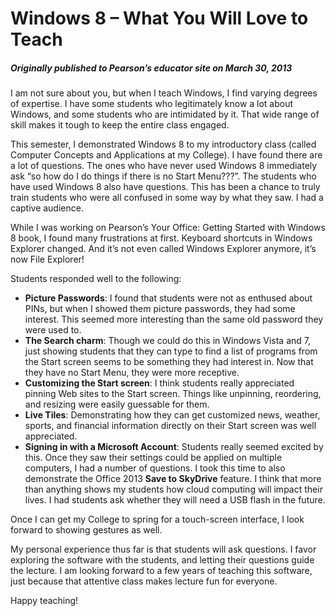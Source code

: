 # Windows 8 – What You Will Love to Teach
##### Originally published to Pearson’s educator site on March 30, 2013
I am not sure about you, but when I teach Windows, I find varying degrees of expertise. I have some students who legitimately know a lot about Windows, and some students who are intimidated by it. That wide range of skill makes it tough to keep the entire class engaged.

This semester, I demonstrated Windows 8 to my introductory class (called Computer Concepts and Applications at my College). I have found there are a lot of questions. The ones who have never used Windows 8 immediately ask “so how do I do things if there is no Start Menu???”. The students who have used Windows 8 also have questions. This has been a chance to truly train students who were all confused in some way by what they saw. I had a captive audience.

While I was working on Pearson’s Your Office: Getting Started with Windows 8 book, I found many frustrations at first. Keyboard shortcuts in Windows Explorer changed. And it’s not even called Windows Explorer anymore, it’s now File Explorer! 

Students responded well to the following:
* **Picture Passwords**: I found that students were not as enthused about PINs, but when I showed them picture passwords, they had some interest. This seemed more interesting than the same old password they were used to.
* **The Search charm**: Though we could do this in Windows Vista and 7, just showing students that they can type to find a list of programs from the Start screen seems to be something they had interest in. Now that they have no Start Menu, they were more receptive.
* **Customizing the Start screen**: I think students really appreciated pinning Web sites to the Start screen. Things like unpinning, reordering, and resizing were easily guessable for them.
* **Live Tiles**: Demonstrating how they can get customized news, weather, sports, and financial information directly on their Start screen was well appreciated.
* **Signing in with a Microsoft Account**: Students really seemed excited by this. Once they saw their settings could be applied on multiple computers, I had a number of questions. I took this time to also demonstrate the Office 2013 **Save to SkyDrive** feature. I think that more than anything shows my students how cloud computing will impact their lives. I had students ask whether they will need a USB flash in the future.

Once I can get my College to spring for a touch-screen interface, I look forward to showing gestures as well.

My personal experience thus far is that students will ask questions. I favor exploring the software with the students, and letting their questions guide the lecture. I am looking forward to a few years of teaching this software, just because that attentive class makes lecture fun for everyone.

Happy teaching!